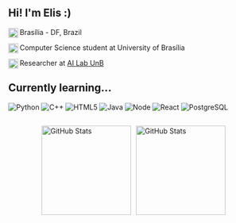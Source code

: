 ## Hi! I'm Elis :)

<div>
    <img align="left" alt="Pin" width="20px" src="https://github.com/user-attachments/assets/5191c0d0-19c0-4f8c-bd6c-f896f0493bf4" />
    <p>Brasília - DF, Brazil</p>
</div>

<div>
    <img align="left" alt="Livro" width="20px" src="https://github.com/user-attachments/assets/e3dc76fd-2a58-4f80-b8f7-4c95bd376995" />
    <p>Computer Science student at University of Brasília</p>
</div>

<div>
    <img align="left" alt="Computador" width="20px" src="https://github.com/user-attachments/assets/02c4dee1-a4b6-4deb-b633-460cf00fbd5b" padding-right=10px/>
    <p>Researcher at <a href="https://ailab.unb.br">AI Lab UnB</a></p>
</div>

## Currently learning...
![Python](https://img.shields.io/badge/Python-3776AB?style=for-the-badge&logo=python&logoColor=white)
![C++](https://img.shields.io/badge/C%2B%2B-00599C?style=for-the-badge&logo=c%2B%2B&logoColor=white)
![HTML5](https://img.shields.io/badge/HTML5-E34F26?style=for-the-badge&logo=html5&logoColor=white)
![Java](https://img.shields.io/badge/Java-ED8B00?style=for-the-badge&logo=java&logoColor=white)
![Node](https://img.shields.io/badge/Node.js-43853D?style=for-the-badge&logo=node.js&logoColor=white)
![React](https://img.shields.io/badge/React-20232A?style=for-the-badge&logo=react&logoColor=61DAFB)
![PostgreSQL](https://img.shields.io/badge/PostgreSQL-316192?style=for-the-badge&logo=postgresql&logoColor=white)

##
<div style="display: flex; flex-wrap: wrap; justify-content: center; gap: 10px;">
    <img
        alt = "GitHub Stats"
        height = "180"
        src="https://github-readme-stats.vercel.app/api?username=elisrb&show_icons=true&theme=calm&count_private=true&hide_rank=true"
    />
    <img
        alt = "GitHub Stats"
        height = "180"
        src="https://github-readme-stats.vercel.app/api/top-langs/?username=elisrb&layout=compact&theme=calm&count_private=true&size_weight=0.5&count_weight=0.5"
    />
</div>
